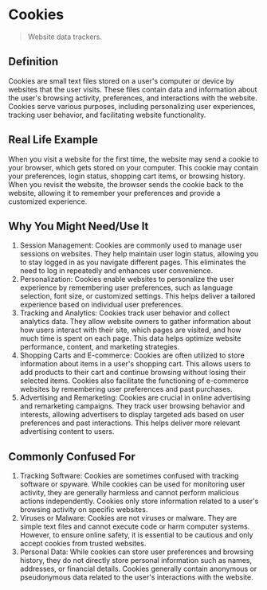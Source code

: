 # Cookies

>Website data trackers.

## Definition

Cookies are small text files stored on a user's computer or device by websites that the user visits. These files contain data and information about the user's browsing activity, preferences, and interactions with the website. Cookies serve various purposes, including personalizing user experiences, tracking user behavior, and facilitating website functionality.

## Real Life Example

When you visit a website for the first time, the website may send a cookie to your browser, which gets stored on your computer. This cookie may contain your preferences, login status, shopping cart items, or browsing history. When you revisit the website, the browser sends the cookie back to the website, allowing it to remember your preferences and provide a customized experience.

## Why You Might Need/Use It

1. Session Management: Cookies are commonly used to manage user sessions on websites. They help maintain user login status, allowing you to stay logged in as you navigate different pages. This eliminates the need to log in repeatedly and enhances user convenience.
2. Personalization: Cookies enable websites to personalize the user experience by remembering user preferences, such as language selection, font size, or customized settings. This helps deliver a tailored experience based on individual user preferences.
3. Tracking and Analytics: Cookies track user behavior and collect analytics data. They allow website owners to gather information about how users interact with their site, which pages are visited, and how much time is spent on each page. This data helps optimize website performance, content, and marketing strategies.
4. Shopping Carts and E-commerce: Cookies are often utilized to store information about items in a user's shopping cart. This allows users to add products to their cart and continue browsing without losing their selected items. Cookies also facilitate the functioning of e-commerce websites by remembering user preferences and past purchases.
5. Advertising and Remarketing: Cookies are crucial in online advertising and remarketing campaigns. They track user browsing behavior and interests, allowing advertisers to display targeted ads based on user preferences and past interactions. This helps deliver more relevant advertising content to users.

## Commonly Confused For

1. Tracking Software: Cookies are sometimes confused with tracking software or spyware. While cookies can be used for monitoring user activity, they are generally harmless and cannot perform malicious actions independently. Cookies only store information related to a user's browsing activity on specific websites.
2. Viruses or Malware: Cookies are not viruses or malware. They are simple text files and cannot execute code or harm computer systems. However, to ensure online safety, it is essential to be cautious and only accept cookies from trusted websites.
3. Personal Data: While cookies can store user preferences and browsing history, they do not directly store personal information such as names, addresses, or financial details. Cookies generally contain anonymous or pseudonymous data related to the user's interactions with the website.
